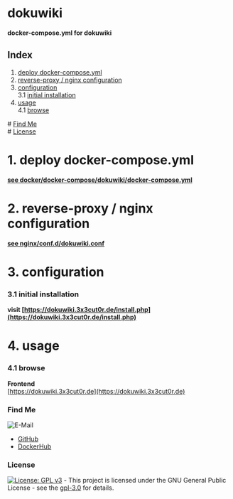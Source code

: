 # dokuwiki

**docker-compose.yml for dokuwiki**  

## Index

1. [deploy docker-compose.yml](#deploy)  
2. [reverse-proxy / nginx configuration](#reverse-proxy)  
3. [configuration](#configuration)  
  3.1 [initial installation](#installation)  
4. [usage](#usage)  
  4.1 [browse](#browse)  

\# [Find Me](#findme)  
\# [License](#license)  

# 1. deploy docker-compose.yml <a name="deploy"></a>  
**[see docker/docker-compose/dokuwiki/docker-compose.yml](https://github.com/3x3cut0r/vps/blob/main/docker/docker-compose/dokuwiki/docker-compose.yml)**  

# 2. reverse-proxy / nginx configuration <a name="reverse-proxy"></a>  
**[see nginx/conf.d/dokuwiki.conf](https://github.com/3x3cut0r/vps/blob/main/nginx/conf.d/dokuwiki.conf)**  

# 3. configuration <a name="configuration"></a>  

### 3.1 initial installation <a name="installation"></a>  
**visit [https://dokuwiki.3x3cut0r.de/install.php](https://dokuwiki.3x3cut0r.de/install.php)**  

# 4. usage <a name="usage"></a>  

### 4.1 browse <a name="browse"></a>  
**Frontend**  
[https://dokuwiki.3x3cut0r.de](https://dokuwiki.3x3cut0r.de)  

### Find Me <a name="findme"></a>

![E-Mail](https://img.shields.io/badge/E--Mail-executor55%40gmx.de-red)
* [GitHub](https://github.com/3x3cut0r)
* [DockerHub](https://hub.docker.com/u/3x3cut0r)

### License <a name="license"></a>

[![License: GPL v3](https://img.shields.io/badge/License-GPLv3-blue.svg)](https://www.gnu.org/licenses/gpl-3.0) - This project is licensed under the GNU General Public License - see the [gpl-3.0](https://www.gnu.org/licenses/gpl-3.0.en.html) for details.
